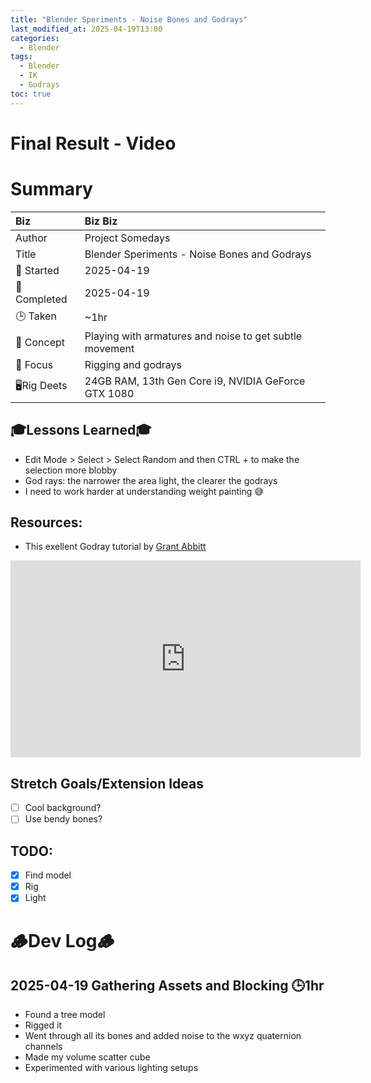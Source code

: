 ```yaml
---
title: "Blender Speriments - Noise Bones and Godrays"
last_modified_at: 2025-04-19T13:00
categories:
  - Blender
tags:
  - Blender
  - IK
  - Godrays
toc: true
---
```


# Final Result - Video
<!-- [![Watch the video](https://img.youtube.com/vi/4eS8dGd9_TI/maxresdefault.jpg)](https://youtu.be/4eS8dGd9_TI) -->

# Summary

| Biz             | Biz Biz                               |
|:--------           | :---------                                |
| Author          | Project Somedays                      |
| Title           | Blender Speriments - Noise Bones and Godrays |
| 📅 Started      | 2025-04-19  |
| 📅 Completed    | 2025-04-19  |
| 🕒 Taken        | ~1hr                                  |
| 🤯 Concept      | Playing with armatures and noise to get subtle movement |
| 🔎 Focus        | Rigging and godrays        |
| 🖥️Rig Deets     | 24GB RAM, 13th Gen Core i9, NVIDIA GeForce GTX 1080 |

## 🎓Lessons Learned🎓
- Edit Mode > Select > Select Random and then CTRL + to make the selection more blobby
- God rays: the narrower the area light, the clearer the godrays
- I need to work harder at understanding weight painting 😅

## Resources:
- This exellent Godray tutorial by [Grant Abbitt](https://www.youtube.com/@grabbitt)

<iframe width="560" height="315" src="https://www.youtube.com/embed/HjBOiSqrejY?si=9iC8EmpzE-8UxLzf" title="YouTube video player" frameborder="0" allow="accelerometer; autoplay; clipboard-write; encrypted-media; gyroscope; picture-in-picture; web-share" referrerpolicy="strict-origin-when-cross-origin" allowfullscreen></iframe>

## Stretch Goals/Extension Ideas
- [ ] Cool background?
- [ ] Use bendy bones?

## TODO:
- [x] Find model
- [x] Rig
- [x] Light

# 🪵Dev Log🪵

## 2025-04-19 Gathering Assets and Blocking 🕒1hr
- Found a tree model
- Rigged it
- Went through all its bones and added noise to the wxyz quaternion channels
- Made my volume scatter cube
- Experimented with various lighting setups